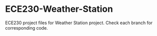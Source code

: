 # ECE230-Weather-Station
ECE230 project files for Weather Station project. Check each branch for corresponding code.
